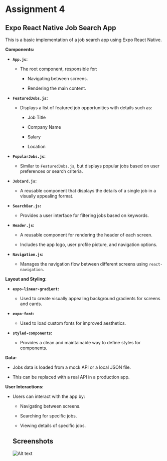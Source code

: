 # Assignment 4

## Expo React Native Job Search App


This is a basic implementation of a job search app using Expo React Native. 


**Components:**


- **`App.js`:** 

    - The root component, responsible for:

        - Navigating between screens.

        - Rendering the main content.

- **`FeaturedJobs.js`:** 

    - Displays a list of featured job opportunities with details such as:

        - Job Title

        - Company Name

        - Salary

        - Location

- **`PopularJobs.js`:**

    - Similar to `FeaturedJobs.js`, but displays popular jobs based on user preferences or search criteria.

- **`JobCard.js`:**

    - A reusable component that displays the details of a single job in a visually appealing format.

- **`SearchBar.js`:**

    - Provides a user interface for filtering jobs based on keywords.

- **`Header.js`:**

    - A reusable component for rendering the header of each screen.

    - Includes the app logo, user profile picture, and navigation options.

- **`Navigation.js`:**

    - Manages the navigation flow between different screens using `react-navigation`.


**Layout and Styling:**


- **`expo-linear-gradient`:** 

    - Used to create visually appealing background gradients for screens and cards.

- **`expo-font`:**

    - Used to load custom fonts for improved aesthetics.

- **`styled-components`:**

    - Provides a clean and maintainable way to define styles for components.


**Data:**


- Jobs data is loaded from a mock API or a local JSON file.

- This can be replaced with a real API in a production app.


**User Interactions:**


- Users can interact with the app by:

    - Navigating between screens.

    - Searching for specific jobs.

    - Viewing details of specific jobs.
 

  ## Screenshots

  ![Alt text](Assignment4/assets/Screenshots/photo_1_2024-06-01_22-49-04.jpg "App Screenshot")
